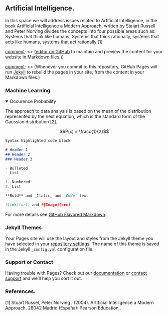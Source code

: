 ## Artificial Intelligence.

In this space we will address issues related to Artificial Intelligence, in the book Artificial Intelligence a Modern Approach, written by Staiart Russell and Peter Norving divides the concepts into four possible areas such as: Systems that think like humans, Systems that think rationally, systems that acts like humans, systems that act rationally.[1]

[comment]: <> (You can use the)

[comment]: <> ([editor on GitHub](https://github.com/sisifo3/IvanAmaya.github.io/edit/gh-pages/index.md) to maintain and preview the content for your website in Markdown files.))

[comment]: <> (Whenever you commit to this repository, GitHub Pages will run [Jekyll](https://jekyllrb.com/) to rebuild the pages in your site, from the content in your Markdown files.)

### Machine Learning

[comment]: <> (Markdown is a lightweight and easy-to-use syntax for styling your writing. It includes conventions for)


<details open>
<summary> Occurence Probability</summary>

<p>The approach to data analysis is based on the mean of the distribution represented by the next equation, which is the standard form of the Gaussian distribution [2]. 
  
$$P(x) = \fracc{1}{2}$$
  
  </p>
</details>  






```markdown
Syntax highlighted code block

# Header 1
## Header 2
### Header 3

- Bulleted
- List

1. Numbered
2. List

**Bold** and _Italic_ and `Code` text

[Link](url) and ![Image](src)
```

For more details see [GitHub Flavored Markdown](https://guides.github.com/features/mastering-markdown/).

### Jekyll Themes

Your Pages site will use the layout and styles from the Jekyll theme you have selected in your [repository settings](https://github.com/sisifo3/IvanAmaya.github.io/settings/pages). The name of this theme is saved in the Jekyll `_config.yml` configuration file.

### Support or Contact

Having trouble with Pages? Check out our [documentation](https://docs.github.com/categories/github-pages-basics/) or [contact support](https://support.github.com/contact) and we’ll help you sort it out.


### References.

[1] Stuart Russel, Peter Norving . (2004). Artificial Intelligence a Modern Approach. 28042 Madrid (España): Pearson Education,.
